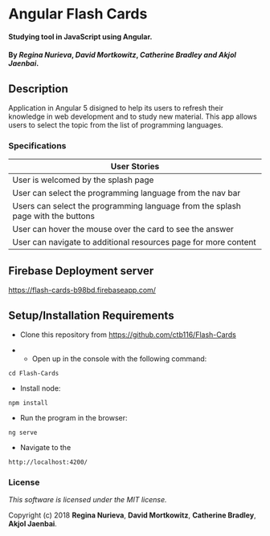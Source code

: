# Angular Flash Cards

#### Studying tool in JavaScript using Angular.

#### By _Regina Nurieva_, _David Mortkowitz_, _Catherine Bradley_ _and_ _Akjol Jaenbai_.

## Description

Application in Angular 5 disigned to help its users to refresh their knowledge in web development and to study new material. This app allows users to select the topic from the list of programming languages.   

### Specifications

| User Stories |
|----|
| User is welcomed by the splash page |
| User can select the programming language from the nav bar |
| Users can select the programming language from the splash page with the buttons|
| User can hover the mouse over the card to see the answer |
| User can navigate to additional resources page for more content |

## Firebase Deployment server

https://flash-cards-b98bd.firebaseapp.com/


## Setup/Installation Requirements

* Clone this repository from https://github.com/ctb116/Flash-Cards

* * Open up in the console with the following command:
```
cd Flash-Cards
```
* Install node:
```
npm install
```
* Run the program in the browser:
```
ng serve
```
* Navigate to the
```
http://localhost:4200/
```

### License

*This software is licensed under the MIT license.*

Copyright (c) 2018 **Regina Nurieva**, **David Mortkowitz**, **Catherine Bradley**, **Akjol Jaenbai**.
